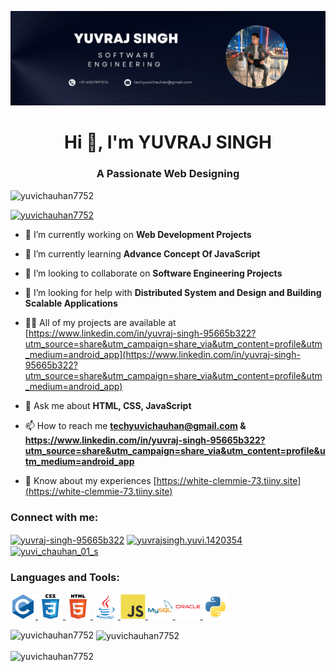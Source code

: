 ![logo](https://github.com/yuvichauhan7752/yuvichauhan7752/blob/main/Bg.jpeg)
<h1 align="center">Hi 👋, I'm YUVRAJ SINGH</h1>
<h3 align="center">A Passionate Web Designing</h3>

<p align="left"> <img src="https://komarev.com/ghpvc/?username=yuvichauhan7752&label=Profile%20views&color=0e75b6&style=flat" alt="yuvichauhan7752" /> </p>

<p align="left"> <a href="https://github.com/ryo-ma/github-profile-trophy"><img src="https://github-profile-trophy.vercel.app/?username=yuvichauhan7752" alt="yuvichauhan7752" /></a> </p>

- 🔭 I’m currently working on **Web Development Projects**

- 🌱 I’m currently learning **Advance Concept Of JavaScript**

- 👯 I’m looking to collaborate on **Software Engineering Projects**

- 🤝 I’m looking for help with **Distributed System and Design and Building Scalable Applications**

- 👨‍💻 All of my projects are available at [https://www.linkedin.com/in/yuvraj-singh-95665b322?utm_source=share&utm_campaign=share_via&utm_content=profile&utm_medium=android_app](https://www.linkedin.com/in/yuvraj-singh-95665b322?utm_source=share&utm_campaign=share_via&utm_content=profile&utm_medium=android_app)

- 💬 Ask me about **HTML, CSS, JavaScript**

- 📫 How to reach me **techyuvichauhan@gmail.com & https://www.linkedin.com/in/yuvraj-singh-95665b322?utm_source=share&utm_campaign=share_via&utm_content=profile&utm_medium=android_app**

- 📄 Know about my experiences [https://white-clemmie-73.tiiny.site](https://white-clemmie-73.tiiny.site)

<h3 align="left">Connect with me:</h3>
<p align="left">
<a href="https://linkedin.com/in/yuvraj-singh-95665b322" target="blank"><img align="center" src="https://raw.githubusercontent.com/rahuldkjain/github-profile-readme-generator/master/src/images/icons/Social/linked-in-alt.svg" alt="yuvraj-singh-95665b322" height="30" width="40" /></a>
<a href="https://fb.com/yuvrajsingh.yuvi.1420354" target="blank"><img align="center" src="https://raw.githubusercontent.com/rahuldkjain/github-profile-readme-generator/master/src/images/icons/Social/facebook.svg" alt="yuvrajsingh.yuvi.1420354" height="30" width="40" /></a>
<a href="https://instagram.com/yuvi_chauhan_01_s" target="blank"><img align="center" src="https://raw.githubusercontent.com/rahuldkjain/github-profile-readme-generator/master/src/images/icons/Social/instagram.svg" alt="yuvi_chauhan_01_s" height="30" width="40" /></a>
</p>

<h3 align="left">Languages and Tools:</h3>
<p align="left"> <a href="https://www.cprogramming.com/" target="_blank" rel="noreferrer"> <img src="https://raw.githubusercontent.com/devicons/devicon/master/icons/c/c-original.svg" alt="c" width="40" height="40"/> </a> <a href="https://www.w3schools.com/css/" target="_blank" rel="noreferrer"> <img src="https://raw.githubusercontent.com/devicons/devicon/master/icons/css3/css3-original-wordmark.svg" alt="css3" width="40" height="40"/> </a> <a href="https://www.w3.org/html/" target="_blank" rel="noreferrer"> <img src="https://raw.githubusercontent.com/devicons/devicon/master/icons/html5/html5-original-wordmark.svg" alt="html5" width="40" height="40"/> </a> <a href="https://www.java.com" target="_blank" rel="noreferrer"> <img src="https://raw.githubusercontent.com/devicons/devicon/master/icons/java/java-original.svg" alt="java" width="40" height="40"/> </a> <a href="https://developer.mozilla.org/en-US/docs/Web/JavaScript" target="_blank" rel="noreferrer"> <img src="https://raw.githubusercontent.com/devicons/devicon/master/icons/javascript/javascript-original.svg" alt="javascript" width="40" height="40"/> </a> <a href="https://www.mysql.com/" target="_blank" rel="noreferrer"> <img src="https://raw.githubusercontent.com/devicons/devicon/master/icons/mysql/mysql-original-wordmark.svg" alt="mysql" width="40" height="40"/> </a> <a href="https://www.oracle.com/" target="_blank" rel="noreferrer"> <img src="https://raw.githubusercontent.com/devicons/devicon/master/icons/oracle/oracle-original.svg" alt="oracle" width="40" height="40"/> </a> <a href="https://www.python.org" target="_blank" rel="noreferrer"> <img src="https://raw.githubusercontent.com/devicons/devicon/master/icons/python/python-original.svg" alt="python" width="40" height="40"/> </a> </p>

<p><img align="left" src="https://github-readme-stats.vercel.app/api/top-langs?username=yuvichauhan7752&show_icons=true&locale=en&layout=compact" alt="yuvichauhan7752" /></p>

<p>&nbsp;<img align="center" src="https://github-readme-stats.vercel.app/api?username=yuvichauhan7752&show_icons=true&locale=en" alt="yuvichauhan7752" /></p>

<p><img align="center" src="https://github-readme-streak-stats.herokuapp.com/?user=yuvichauhan7752&" alt="yuvichauhan7752" /></p>

